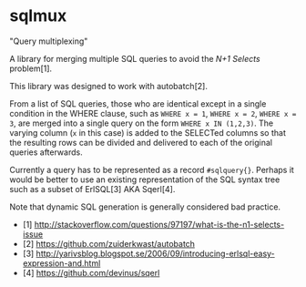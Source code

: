 sqlmux
======

"Query multiplexing"

A library for merging multiple SQL queries to avoid the *N+1 Selects* problem[1].

This library was designed to work with autobatch[2].

From a list of SQL queries, those who are identical except in a single condition in the WHERE
clause, such as `WHERE x = 1`, `WHERE x = 2`, `WHERE x = 3`, are merged into a single query on the
form `WHERE x IN (1,2,3)`. The varying column (`x` in this case) is added to the SELECTed columns
so that the resulting rows can be divided and delivered to each of the original queries afterwards.

Currently a query has to be represented as a record `#sqlquery{}`. Perhaps it would be better
to use an existing representation of the SQL syntax tree such as a subset of ErlSQL[3] AKA Sqerl[4].

Note that dynamic SQL generation is generally considered bad practice.

* [1] http://stackoverflow.com/questions/97197/what-is-the-n1-selects-issue
* [2] https://github.com/zuiderkwast/autobatch
* [3] http://yarivsblog.blogspot.se/2006/09/introducing-erlsql-easy-expression-and.html
* [4] https://github.com/devinus/sqerl
